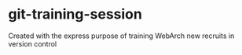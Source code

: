 # git-training-session
Created with the express purpose of training WebArch new recruits in version control
